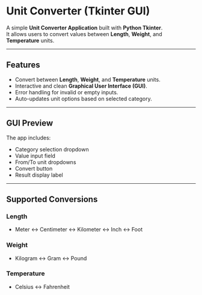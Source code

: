 # Unit Converter (Tkinter GUI)

A simple  **Unit Converter Application** built with **Python Tkinter**.  
It allows users to convert values between **Length**, **Weight**, and **Temperature** units.

---

##  Features

- Convert between **Length**, **Weight**, and **Temperature** units.
- Interactive and clean **Graphical User Interface (GUI)**.
- Error handling for invalid or empty inputs.
- Auto-updates unit options based on selected category.

---

## GUI Preview

The app includes:
- Category selection dropdown  
- Value input field  
- From/To unit dropdowns  
- Convert button  
- Result display label

---

##  Supported Conversions

###  Length
- Meter ↔ Centimeter ↔ Kilometer ↔ Inch ↔ Foot

###  Weight
- Kilogram ↔ Gram ↔ Pound

###  Temperature
- Celsius ↔ Fahrenheit



